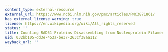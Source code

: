 ```yaml
---
content_type: external-resource
external_url: https://www.ncbi.nlm.nih.gov/pmc/articles/PMC3871861/
has_external_license_warning: true
license: https://en.wikipedia.org/wiki/All_rights_reserved
status: ''
title: Counting RAD51 Proteins Disassembling from Nucleoprotein Filaments under Tension
uid: 032bb105-dd3e-453a-be37-263cf38aa112
wayback_url: ''
---
```

